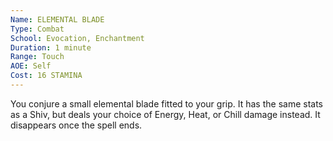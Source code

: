 ```yaml
---
Name: ELEMENTAL BLADE
Type: Combat
School: Evocation, Enchantment
Duration: 1 minute
Range: Touch 
AOE: Self
Cost: 16 STAMINA
---
```

You conjure a small elemental blade fitted to your grip. It has the same stats as a Shiv, but deals your choice of Energy, Heat, or Chill damage instead. It disappears once the spell ends.